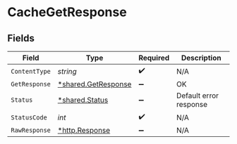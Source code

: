 # CacheGetResponse


## Fields

| Field                                                     | Type                                                      | Required                                                  | Description                                               |
| --------------------------------------------------------- | --------------------------------------------------------- | --------------------------------------------------------- | --------------------------------------------------------- |
| `ContentType`                                             | *string*                                                  | :heavy_check_mark:                                        | N/A                                                       |
| `GetResponse`                                             | [*shared.GetResponse](../../models/shared/getresponse.md) | :heavy_minus_sign:                                        | OK                                                        |
| `Status`                                                  | [*shared.Status](../../models/shared/status.md)           | :heavy_minus_sign:                                        | Default error response                                    |
| `StatusCode`                                              | *int*                                                     | :heavy_check_mark:                                        | N/A                                                       |
| `RawResponse`                                             | [*http.Response](https://pkg.go.dev/net/http#Response)    | :heavy_minus_sign:                                        | N/A                                                       |